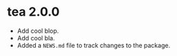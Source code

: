 <!-- NEWS.md is maintained by https://fledge.cynkra.com, contributors should not edit this file -->

# tea 2.0.0

- Add cool blop.
- Add cool bla.
- Added a `NEWS.md` file to track changes to the package.

